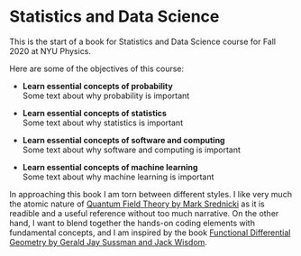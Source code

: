 Statistics and Data Science
============================

This is the start of a book for Statistics and Data Science course for Fall 2020 at NYU Physics.

Here are some of the objectives of this course:

 *  **Learn essential concepts of probability**<br />
Some text about why probability is important

 *  **Learn essential concepts of statistics**<br />
Some text about why statistics is important

 *  **Learn essential concepts of software and computing**<br />
Some text about why software and computing is important

 *  **Learn essential concepts of machine learning**<br />
Some text about why machine learning is important


In approaching this book I am torn between different styles. I like very much the atomic nature of [Quantum Field Theory by Mark Srednicki](https://www.amazon.com/Quantum-Field-Theory-Mark-Srednicki/dp/0521864496) as it is readible and a useful reference without too much narrative. On the other hand, I want to blend together the hands-on coding elements with fundamental concepts, and I am inspired by the book [Functional Differential Geometry by Gerald Jay Sussman and Jack Wisdom](https://mitpress.mit.edu/books/functional-differential-geometry). 